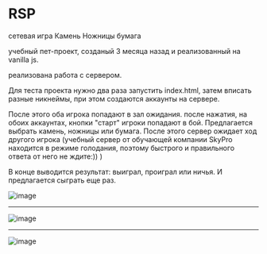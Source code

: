 # RSP
сетевая игра Камень Ножницы бумага

учебный пет-проект, созданый 3 месяца назад и реализованный на vanilla js.

реализована работа с сервером.

Для теста проекта нужно два раза запустить index.html, затем вписать разные никнеймы, при этом создаются аккаунты на сервере.

После этого оба игрока попадают в зал ожидания. после нажатия, на обоих аккаунтах, кнопки "старт" игроки попадают в бой. 
Предлагается выбрать камень, ножницы или бумага. После этого сервер ожидает ход другого игрока (учебный сервер от обучающей компании SkyPro находится в режиме голодания, поэтому быстрого и правильного ответа от него не ждите:)) )

В конце выводится результат: выиграл, проиграл или ничья. И предлагается сыграть еще раз.

![image](https://user-images.githubusercontent.com/102058870/191314089-6a9132b1-8686-4554-9a17-e4fcc4f31939.png)

-----------------------------------------------------------------------------------

![image](https://user-images.githubusercontent.com/102058870/191314698-f2792bcb-203f-4a06-9535-1000e265391a.png)

-----------------------------------------------------------------------------------

![image](https://user-images.githubusercontent.com/102058870/191314859-ecc6d88e-9fb1-43a1-b233-3c00cbbab9df.png)
